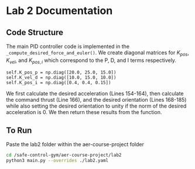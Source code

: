 # Lab 2 Documentation

## Code Structure
The main PID controller code is implemented in the `_compute_desired_force_and_euler()`. We create diagonal matrices for $K_{pos}$, $K_{vel}$, and $K_{pos, i}$ which correspond to the P, D, and I terms respectively.

```
self.K_pos_p = np.diag([20.0, 25.0, 15.0])
self.K_vel_d = np.diag([10.0, 15.0, 10.0])
self.K_pos_i = np.diag([0.4, 0.4, 0.15])
```
We first calculate the desired acceleration (Lines 154-164), then calculate the command thrust (Line 166), and the desired orientation (Lines 168-185) while also setting the desired orientation to unity if the norm of the desired acceleration is 0. We then return these results from the function.

## To Run
Paste the lab2 folder within the aer-course-project folder

```bash
cd /safe-control-gym/aer-course-project/lab2
python3 main.py --overrides ./lab2.yaml
```

